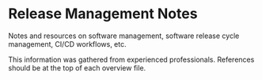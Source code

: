 # Release Management Notes

Notes and resources on software management, software release cycle management, CI/CD workflows, etc.  

This information was gathered from experienced professionals. References should be at the top of each overview file.
